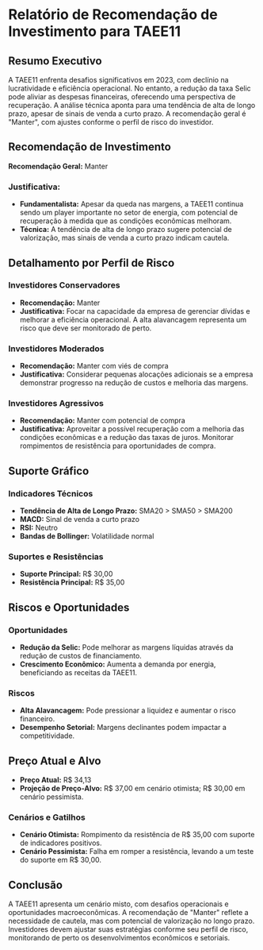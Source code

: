 # Relatório de Recomendação de Investimento para TAEE11

## Resumo Executivo
A TAEE11 enfrenta desafios significativos em 2023, com declínio na lucratividade e eficiência operacional. No entanto, a redução da taxa Selic pode aliviar as despesas financeiras, oferecendo uma perspectiva de recuperação. A análise técnica aponta para uma tendência de alta de longo prazo, apesar de sinais de venda a curto prazo. A recomendação geral é "Manter", com ajustes conforme o perfil de risco do investidor.

## Recomendação de Investimento
**Recomendação Geral:** Manter

### Justificativa:
- **Fundamentalista:** Apesar da queda nas margens, a TAEE11 continua sendo um player importante no setor de energia, com potencial de recuperação à medida que as condições econômicas melhoram.
- **Técnica:** A tendência de alta de longo prazo sugere potencial de valorização, mas sinais de venda a curto prazo indicam cautela.

## Detalhamento por Perfil de Risco

### Investidores Conservadores
- **Recomendação:** Manter
- **Justificativa:** Focar na capacidade da empresa de gerenciar dívidas e melhorar a eficiência operacional. A alta alavancagem representa um risco que deve ser monitorado de perto.

### Investidores Moderados
- **Recomendação:** Manter com viés de compra
- **Justificativa:** Considerar pequenas alocações adicionais se a empresa demonstrar progresso na redução de custos e melhoria das margens.

### Investidores Agressivos
- **Recomendação:** Manter com potencial de compra
- **Justificativa:** Aproveitar a possível recuperação com a melhoria das condições econômicas e a redução das taxas de juros. Monitorar rompimentos de resistência para oportunidades de compra.

## Suporte Gráfico

### Indicadores Técnicos
- **Tendência de Alta de Longo Prazo:** SMA20 > SMA50 > SMA200
- **MACD:** Sinal de venda a curto prazo
- **RSI:** Neutro
- **Bandas de Bollinger:** Volatilidade normal

### Suportes e Resistências
- **Suporte Principal:** R$ 30,00
- **Resistência Principal:** R$ 35,00

## Riscos e Oportunidades

### Oportunidades
- **Redução da Selic:** Pode melhorar as margens líquidas através da redução de custos de financiamento.
- **Crescimento Econômico:** Aumenta a demanda por energia, beneficiando as receitas da TAEE11.

### Riscos
- **Alta Alavancagem:** Pode pressionar a liquidez e aumentar o risco financeiro.
- **Desempenho Setorial:** Margens declinantes podem impactar a competitividade.

## Preço Atual e Alvo
- **Preço Atual:** R$ 34,13
- **Projeção de Preço-Alvo:** R$ 37,00 em cenário otimista; R$ 30,00 em cenário pessimista.

### Cenários e Gatilhos
- **Cenário Otimista:** Rompimento da resistência de R$ 35,00 com suporte de indicadores positivos.
- **Cenário Pessimista:** Falha em romper a resistência, levando a um teste do suporte em R$ 30,00.

## Conclusão
A TAEE11 apresenta um cenário misto, com desafios operacionais e oportunidades macroeconômicas. A recomendação de "Manter" reflete a necessidade de cautela, mas com potencial de valorização no longo prazo. Investidores devem ajustar suas estratégias conforme seu perfil de risco, monitorando de perto os desenvolvimentos econômicos e setoriais.